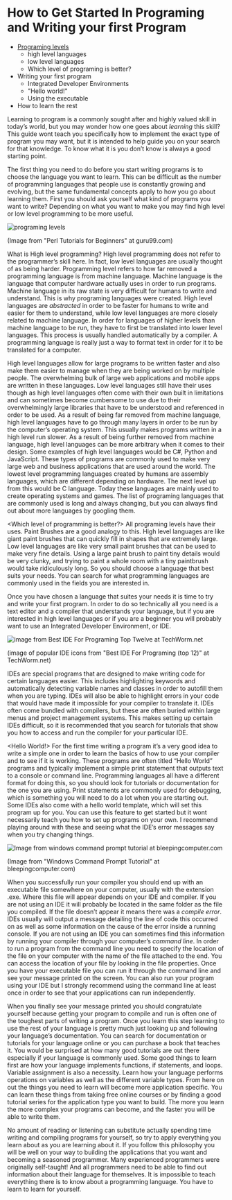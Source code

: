 # How to Get Started In Programing and Writing your first Program

- [Programing levels](#programing-levels)
  - high level languages
  - low level languages 
  - Which level of programing is better?
- Writing your first program
	- Integrated Developer Environments
 	- "Hello world!"
 	- Using the executable
- How to learn the rest
 
 
Learning to program is a commonly sought after and highly valued skill in today’s world, but you may wonder how one goes about *learning* this skill? This guide wont teach you specifically how to implement the exact type of program you may want, but it is intended to help guide you on your search for that knowledge. To know what it is you don’t know is always a good starting point.

The first thing you need to do before you start writing programs is to choose the language you want to learn. This can be difficult as the number of programming languages that people use is constantly growing and evolving, but the same fundamental concepts apply to how you go about learning them. First you should ask yourself what kind of programs you want to write? Depending on what you want to make you may find high level or low level programming to be more useful. 


	
![programing levels](https://www.guru99.com/images/2013/07/071713_1135_Introductio4.png)

(Image from "Perl Tutorials for Beginners" at guru99.com)

<a name="programing-levels"></a>What is High level programming? High level programming does not refer to the programmer’s skill here. In fact, low level languages are usually thought of as being harder. Programming level refers to how far removed a programming language is from machine language. Machine language is the language that computer hardware actually uses in order to run programs. Machine language in its raw state is very difficult for humans to write and understand. This is why programing languages were created. High level languages are *abstracted* in order to be faster for humans to write and easier for them to understand, while low level languages are more closely related to machine language. In order for languages of higher levels than machine language to be run, they have to first be translated into lower level languages. This process is usually handled automatically by a compiler. A programming language is really just a way to format text in order for it to be translated for a computer. 
	
<high Level languages>
High level languages allow for large programs to be written faster and also make them easier to manage when they are being worked on by multiple people. The overwhelming bulk of large web applications and mobile apps are written in these languages. Low level languages still have their uses though as high level languages often come with their own built in limitations and can sometimes become cumbersome to use due to their overwhelmingly large libraries that have to be understood and referenced in order to be used. As a result of being far removed from machine language, high level languages have to go through many layers in order to be run by the computer’s operating system. This usually makes programs written in a high level run slower. As a result of being further removed from machine language, high level languages can be more arbitrary when it comes to their design. Some examples of high level languages would be C#, Python and JavaScript. These types of programs are commonly used to make very large web and business applications that are used around the world.  

<low Level Languages> 
The lowest level programming languages created by humans are assembly languages, which are different depending on hardware. The next level up from this would be C language. Today these languages are mainly used to create operating systems and games. The list of programing languages that are commonly used is long and always changing, but you can always find out about more languages by googling them.

<Which level of programming is better?>
All programing levels have their uses. Paint Brushes are a good analogy to this. High level languages are like giant paint brushes that can quickly fill in shapes that are extremely large. Low level languages are like very small paint brushes that can be used to make very fine details. Using a large paint brush to paint tiny details would be very clunky, and trying to paint a whole room with a tiny paintbrush would take ridiculously long. So you should choose a language that best suits your needs. You can search for what programming languages are commonly used in the fields you are interested in. 

<writing your first program>
Once you have chosen a language that suites your needs it is time to try and write your first program. In order to do so technically all you need is a text editor and a compiler that understands your language, but if you are interested in high level languages or if you are a beginner you will probably want to use an Integrated Developer Environment, or IDE.
  
<Integrated Developer Environments> 

![image from Best IDE For Programing Top Twelve at TechWorm.net](https://techworm.net/programming/wp-content/uploads/2018/07/IDE.png)

(image of popular IDE icons from "Best IDE For Programing (top 12)" at TechWorm.net)
	

IDEs are special programs that are designed to make writing code for certain languages easier. This includes highlighting keywords and automatically detecting variable names and classes in order to autofill them when you are typing. IDEs will also be able to highlight errors in your code that would have made it impossible for your compiler to translate it. IDEs often come bundled with compilers, but these are often buried within large menus and project management systems. This makes setting up certain IDEs difficult, so it is recommended that you search for tutorials that show you how to access and run the compiler for your particular IDE.

<Hello World!>
For the first time writing a program it’s a very good idea to write a simple one in order to learn the basics of how to use your compiler and to see if it is working. These programs are often titled “Hello World” programs and typically implement a simple print statement that outputs text to a console or command line. Programming languages all have a different format for doing this, so you should look for tutorials or documentation for the one you are using. Print statements are commonly used for debugging, which is something you will need to do a lot when you are starting out. Some IDEs also come with a hello world template, which will set this program up for you. You can use this feature to get started but it wont necessarily teach you how to set up programs on your own. I recommend playing around with these and seeing what the IDE’s error messages say when you try changing things. 

<using the executable>

![Image from windows command prompt tutorial at bleepingcomputer.com](https://www.bleepstatic.com/tutorials/cmdprompt/cmdprompt.gif)

(Image from "Windows Command Prompt Tutorial" at bleepingcomputer.com)

When you successfully run your compiler you should end up with an executable file somewhere on your computer, usually with the extension .exe. Where this file will appear depends on your IDE and compiler. If you are not using an IDE it will probably be located in the same folder as the file you compiled. If the file doesn’t appear it means there was a *compile error*. IDEs usually will output a message detailing the line of code this occurred on as well as some information on the cause of the error inside a running console. If you are not using an IDE you can sometimes find this information by running your compiler through your computer’s *command line*. In order to run a program from the command line you need to specify the location of the file on your computer with the name of the file attached to the end. You can access the location of your file by looking in the file properties. Once you have your executable file you can run it through the command line and see your message printed on the screen. You can also run your program using your IDE but I strongly recommend using the command line at least once in order to see that your applications can run independently. 

<how to learn the rest>
When you finally see your message printed you should congratulate yourself because getting your program to compile and run is often one of the toughest parts of writing a program. Once you learn this step learning to use the rest of your language is pretty much just looking up and following your language’s documentation. You can search for documentation or tutorials for your language online or you can purchase a book that teaches it. You would be surprised at how many good tutorials are out there especially if your language is commonly used. Some good things to learn first are how your language implements functions, if statements, and loops. Variable assignment is also a necessity. Learn how your language performs operations on variables as well as the different variable types. From here on out the things you need to learn will become more application specific. You can learn these things from taking free online courses or by finding a good tutorial series for the application type you want to build. The more you learn the more complex your programs can become, and the faster you will be able to write them. 
	
No amount of reading or listening can substitute actually spending time writing and compiling programs for yourself, so try to apply everything you learn about as you are learning about it. If you follow this philosophy you will be well on your way to building the applications that you want and becoming a seasoned programmer. Many experienced programmers were originally self-taught! And all programmers need to be able to find out information about their language for themselves. It is impossible to teach everything there is to know about a programming language. You have to learn to learn for yourself. 
